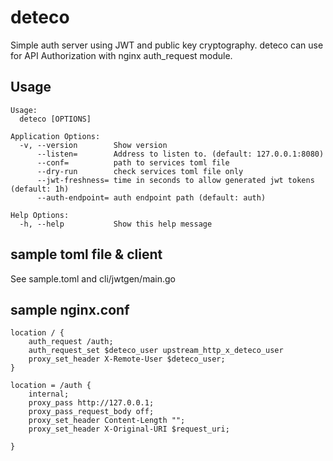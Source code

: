 # deteco

Simple auth server using JWT and public key cryptography.
deteco can use for API Authorization with nginx auth_request module.

## Usage

```
Usage:
  deteco [OPTIONS]

Application Options:
  -v, --version        Show version
      --listen=        Address to listen to. (default: 127.0.0.1:8080)
      --conf=          path to services toml file
      --dry-run        check services toml file only
      --jwt-freshness= time in seconds to allow generated jwt tokens (default: 1h)
      --auth-endpoint= auth endpoint path (default: auth)

Help Options:
  -h, --help           Show this help message
 ```

## sample toml file & client

See sample.toml and cli/jwtgen/main.go

## sample nginx.conf

```
location / {
    auth_request /auth;
    auth_request_set $deteco_user upstream_http_x_deteco_user
    proxy_set_header X-Remote-User $deteco_user;
}

location = /auth {
    internal;
    proxy_pass http://127.0.0.1;
    proxy_pass_request_body off;
    proxy_set_header Content-Length "";
    proxy_set_header X-Original-URI $request_uri;

}
```
